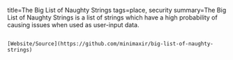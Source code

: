 title=The Big List of Naughty Strings
tags=place, security
summary=The Big List of Naughty Strings is a list of strings which have a high probability of causing issues when used as user-input data.
~~~~~~

[Website/Source](https://github.com/minimaxir/big-list-of-naughty-strings)
